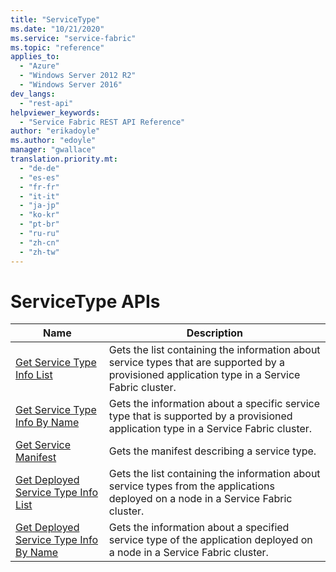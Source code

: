 ```yaml
---
title: "ServiceType"
ms.date: "10/21/2020"
ms.service: "service-fabric"
ms.topic: "reference"
applies_to: 
  - "Azure"
  - "Windows Server 2012 R2"
  - "Windows Server 2016"
dev_langs: 
  - "rest-api"
helpviewer_keywords: 
  - "Service Fabric REST API Reference"
author: "erikadoyle"
ms.author: "edoyle"
manager: "gwallace"
translation.priority.mt: 
  - "de-de"
  - "es-es"
  - "fr-fr"
  - "it-it"
  - "ja-jp"
  - "ko-kr"
  - "pt-br"
  - "ru-ru"
  - "zh-cn"
  - "zh-tw"
---
```

# ServiceType APIs

| Name | Description |
| --- | --- |
| [Get Service Type Info List](sfclient-api-getservicetypeinfolist.md) | Gets the list containing the information about service types that are supported by a provisioned application type in a Service Fabric cluster.<br/> |
| [Get Service Type Info By Name](sfclient-api-getservicetypeinfobyname.md) | Gets the information about a specific service type that is supported by a provisioned application type in a Service Fabric cluster.<br/> |
| [Get Service Manifest](sfclient-api-getservicemanifest.md) | Gets the manifest describing a service type.<br/> |
| [Get Deployed Service Type Info List](sfclient-api-getdeployedservicetypeinfolist.md) | Gets the list containing the information about service types from the applications deployed on a node in a Service Fabric cluster.<br/> |
| [Get Deployed Service Type Info By Name](sfclient-api-getdeployedservicetypeinfobyname.md) | Gets the information about a specified service type of the application deployed on a node in a Service Fabric cluster.<br/> |

